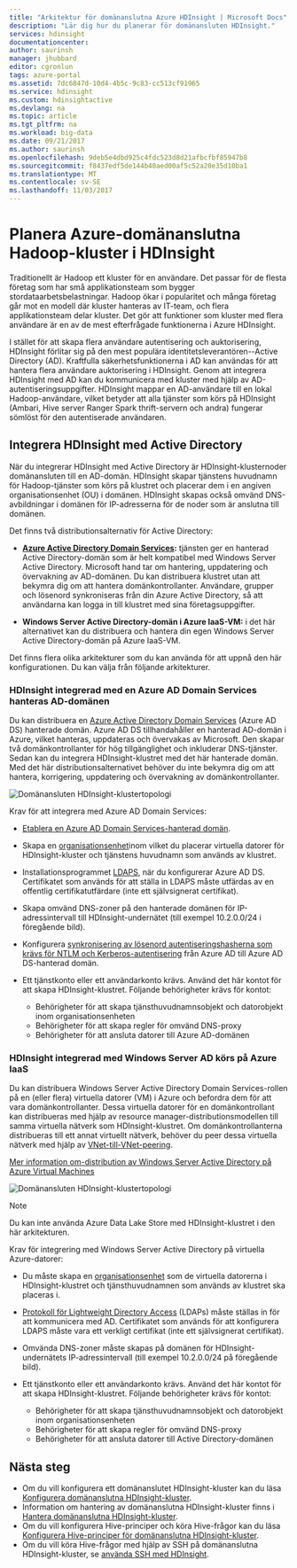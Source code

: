```yaml
---
title: "Arkitektur för domänanslutna Azure HDInsight | Microsoft Docs"
description: "Lär dig hur du planerar för domänansluten HDInsight."
services: hdinsight
documentationcenter: 
author: saurinsh
manager: jhubbard
editor: cgronlun
tags: azure-portal
ms.assetid: 7dc6847d-10d4-4b5c-9c83-cc513cf91965
ms.service: hdinsight
ms.custom: hdinsightactive
ms.devlang: na
ms.topic: article
ms.tgt_pltfrm: na
ms.workload: big-data
ms.date: 09/21/2017
ms.author: saurinsh
ms.openlocfilehash: 9deb5e4dbd925c4fdc523d8d21afbcfbf85947b8
ms.sourcegitcommit: f8437edf5de144b40aed00af5c52a20e35d10ba1
ms.translationtype: MT
ms.contentlocale: sv-SE
ms.lasthandoff: 11/03/2017
---
```

# <a name="plan-azure-domain-joined-hadoop-clusters-in-hdinsight"></a>Planera Azure-domänanslutna Hadoop-kluster i HDInsight

Traditionellt är Hadoop ett kluster för en användare. Det passar för de flesta företag som har små applikationsteam som bygger stordataarbetsbelastningar. Hadoop ökar i popularitet och många företag går mot en modell där kluster hanteras av IT-team, och flera applikationsteam delar kluster. Det gör att funktioner som kluster med flera användare är en av de mest efterfrågade funktionerna i Azure HDInsight.

I stället för att skapa flera användare autentisering och auktorisering, HDInsight förlitar sig på den mest populära identitetsleverantören--Active Directory (AD). Kraftfulla säkerhetsfunktionerna i AD kan användas för att hantera flera användare auktorisering i HDInsight. Genom att integrera HDInsight med AD kan du kommunicera med kluster med hjälp av AD-autentiseringsuppgifter. HDInsight mappar en AD-användare till en lokal Hadoop-användare, vilket betyder att alla tjänster som körs på HDInsight (Ambari, Hive server Ranger Spark thrift-servern och andra) fungerar sömlöst för den autentiserade användaren.

## <a name="integrate-hdinsight-with-active-directory"></a>Integrera HDInsight med Active Directory

När du integrerar HDInsight med Active Directory är HDInsight-klusternoder domänansluten till en AD-domän. HDInsight skapar tjänstens huvudnamn för Hadoop-tjänster som körs på klustret och placerar dem i en angiven organisationsenhet (OU) i domänen. HDInsight skapas också omvänd DNS-avbildningar i domänen för IP-adresserna för de noder som är anslutna till domänen.

Det finns två distributionsalternativ för Active Directory:
* **[Azure Active Directory Domain Services](../../active-directory-domain-services/active-directory-ds-overview.md):** tjänsten ger en hanterad Active Directory-domän som är helt kompatibel med Windows Server Active Directory. Microsoft hand tar om hantering, uppdatering och övervakning av AD-domänen. Du kan distribuera klustret utan att bekymra dig om att hantera domänkontrollanter. Användare, grupper och lösenord synkroniseras från din Azure Active Directory, så att användarna kan logga in till klustret med sina företagsuppgifter.

* **Windows Server Active Directory-domän i Azure IaaS-VM:** i det här alternativet kan du distribuera och hantera din egen Windows Server Active Directory-domän på Azure IaaS-VM. 

Det finns flera olika arkitekturer som du kan använda för att uppnå den här konfigurationen. Du kan välja från följande arkitekturer.


### <a name="hdinsight-integrated-with-an-azure-ad-domain-services-managed-ad-domain"></a>HDInsight integrerad med en Azure AD Domain Services hanteras AD-domänen
Du kan distribuera en [Azure Active Directory Domain Services](../../active-directory-domain-services/active-directory-ds-overview.md) (Azure AD DS) hanterade domän. Azure AD DS tillhandahåller en hanterad AD-domän i Azure, vilket hanteras, uppdateras och övervakas av Microsoft. Den skapar två domänkontrollanter för hög tillgänglighet och inkluderar DNS-tjänster. Sedan kan du integrera HDInsight-klustret med det här hanterade domän. Med det här distributionsalternativet behöver du inte bekymra dig om att hantera, korrigering, uppdatering och övervakning av domänkontrollanter.

![Domänansluten HDInsight-klustertopologi](./media/apache-domain-joined-architecture/hdinsight-domain-joined-architecture_2.png)

Krav för att integrera med Azure AD Domain Services:

* [Etablera en Azure AD Domain Services-hanterad domän](../../active-directory-domain-services/active-directory-ds-getting-started.md).
* Skapa en [organisationsenhet](../../active-directory-domain-services/active-directory-ds-admin-guide-create-ou.md)inom vilket du placerar virtuella datorer för HDInsight-kluster och tjänstens huvudnamn som används av klustret.
* Installationsprogrammet [LDAPS](../../active-directory-domain-services/active-directory-ds-admin-guide-configure-secure-ldap.md), när du konfigurerar Azure AD DS. Certifikatet som används för att ställa in LDAPS måste utfärdas av en offentlig certifikatutfärdare (inte ett självsignerat certifikat).
* Skapa omvänd DNS-zoner på den hanterade domänen för IP-adressintervall till HDInsight-undernätet (till exempel 10.2.0.0/24 i föregående bild).
* Konfigurera [synkronisering av lösenord autentiseringshasherna som krävs för NTLM och Kerberos-autentisering](../../active-directory-domain-services/active-directory-ds-getting-started-password-sync.md) från Azure AD till Azure AD DS-hanterad domän.
* Ett tjänstkonto eller ett användarkonto krävs. Använd det här kontot för att skapa HDInsight-klustret. Följande behörigheter krävs för kontot:

    - Behörigheter för att skapa tjänsthuvudnamnsobjekt och datorobjekt inom organisationsenheten
    - Behörigheter för att skapa regler för omvänd DNS-proxy
    - Behörigheter för att ansluta datorer till Azure AD-domänen


### <a name="hdinsight-integrated-with-windows-server-ad-running-on-azure-iaas"></a>HDInsight integrerad med Windows Server AD körs på Azure IaaS

Du kan distribuera Windows Server Active Directory Domain Services-rollen på en (eller flera) virtuella datorer (VM) i Azure och befordra dem för att vara domänkontrollanter. Dessa virtuella datorer för en domänkontrollant kan distribueras med hjälp av resource manager-distributionsmodellen till samma virtuella nätverk som HDInsight-klustret. Om domänkontrollanterna distribueras till ett annat virtuellt nätverk, behöver du peer dessa virtuella nätverk med hjälp av [VNet-till-VNet-peering](../../virtual-network/virtual-network-create-peering.md). 

[Mer information om-distribution av Windows Server Active Directory på Azure Virtual Machines](../../active-directory/virtual-networks-windows-server-active-directory-virtual-machines.md)

![Domänansluten HDInsight-klustertopologi](./media/apache-domain-joined-architecture/hdinsight-domain-joined-architecture_1.png)

> [!NOTE]
> Du kan inte använda Azure Data Lake Store med HDInsight-klustret i den här arkitekturen.


Krav för integrering med Windows Server Active Directory på virtuella Azure-datorer:

* Du måste skapa en [organisationsenhet](../../active-directory-domain-services/active-directory-ds-admin-guide-create-ou.md) som de virtuella datorerna i HDInsight-klustret och tjänsthuvudnamnen som används av klustret ska placeras i.
* [Protokoll för Lightweight Directory Access](../../active-directory-domain-services/active-directory-ds-admin-guide-configure-secure-ldap.md) (LDAPs) måste ställas in för att kommunicera med AD. Certifikatet som används för att konfigurera LDAPS måste vara ett verkligt certifikat (inte ett självsignerat certifikat).
* Omvända DNS-zoner måste skapas på domänen för HDInsight-undernätets IP-adressintervall (till exempel 10.2.0.0/24 på föregående bild).
* Ett tjänstkonto eller ett användarkonto krävs. Använd det här kontot för att skapa HDInsight-klustret. Följande behörigheter krävs för kontot:

    - Behörigheter för att skapa tjänsthuvudnamnsobjekt och datorobjekt inom organisationsenheten
    - Behörigheter för att skapa regler för omvänd DNS-proxy
    - Behörigheter för att ansluta datorer till Active Directory-domänen


## <a name="next-steps"></a>Nästa steg
* Om du vill konfigurera ett domänanslutet HDInsight-kluster kan du läsa [Konfigurera domänanslutna HDInsight-kluster](apache-domain-joined-configure.md).
* Information om hantering av domänanslutna HDInsight-kluster finns i [Hantera domänanslutna HDInsight-kluster](apache-domain-joined-manage.md).
* Om du vill konfigurera Hive-principer och köra Hive-frågor kan du läsa [Konfigurera Hive-principer för domänanslutna HDInsight-kluster](apache-domain-joined-run-hive.md).
* Om du vill köra Hive-frågor med hjälp av SSH på domänanslutna HDInsight-kluster, se [använda SSH med HDInsight](../hdinsight-hadoop-linux-use-ssh-unix.md).
